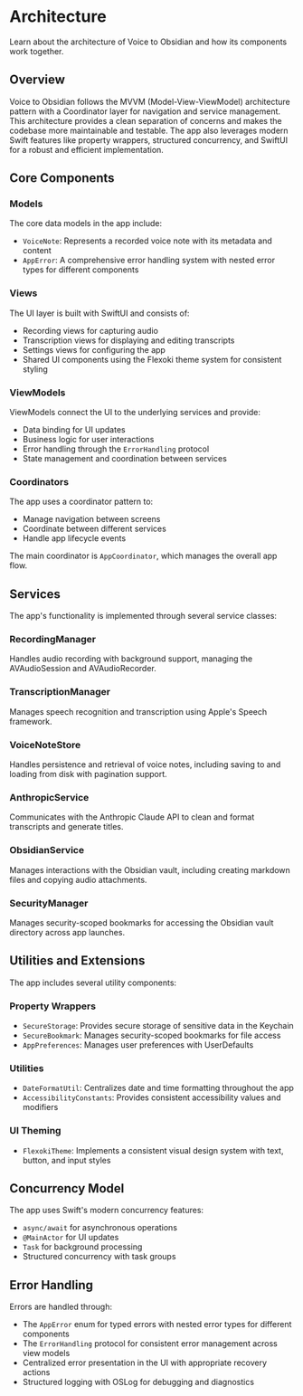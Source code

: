 # Architecture

Learn about the architecture of Voice to Obsidian and how its components work together.

## Overview

Voice to Obsidian follows the MVVM (Model-View-ViewModel) architecture pattern with a Coordinator layer for navigation and service management. This architecture provides a clean separation of concerns and makes the codebase more maintainable and testable. The app also leverages modern Swift features like property wrappers, structured concurrency, and SwiftUI for a robust and efficient implementation.

## Core Components

### Models

The core data models in the app include:

- `VoiceNote`: Represents a recorded voice note with its metadata and content
- `AppError`: A comprehensive error handling system with nested error types for different components

### Views

The UI layer is built with SwiftUI and consists of:

- Recording views for capturing audio
- Transcription views for displaying and editing transcripts
- Settings views for configuring the app
- Shared UI components using the Flexoki theme system for consistent styling

### ViewModels

ViewModels connect the UI to the underlying services and provide:

- Data binding for UI updates
- Business logic for user interactions
- Error handling through the `ErrorHandling` protocol
- State management and coordination between services

### Coordinators

The app uses a coordinator pattern to:

- Manage navigation between screens
- Coordinate between different services
- Handle app lifecycle events

The main coordinator is `AppCoordinator`, which manages the overall app flow.

## Services

The app's functionality is implemented through several service classes:

### RecordingManager

Handles audio recording with background support, managing the AVAudioSession and AVAudioRecorder.

### TranscriptionManager

Manages speech recognition and transcription using Apple's Speech framework.

### VoiceNoteStore

Handles persistence and retrieval of voice notes, including saving to and loading from disk with pagination support.

### AnthropicService

Communicates with the Anthropic Claude API to clean and format transcripts and generate titles.

### ObsidianService

Manages interactions with the Obsidian vault, including creating markdown files and copying audio attachments.

### SecurityManager

Manages security-scoped bookmarks for accessing the Obsidian vault directory across app launches.

## Utilities and Extensions

The app includes several utility components:

### Property Wrappers

- `SecureStorage`: Provides secure storage of sensitive data in the Keychain
- `SecureBookmark`: Manages security-scoped bookmarks for file access
- `AppPreferences`: Manages user preferences with UserDefaults

### Utilities

- `DateFormatUtil`: Centralizes date and time formatting throughout the app
- `AccessibilityConstants`: Provides consistent accessibility values and modifiers

### UI Theming

- `FlexokiTheme`: Implements a consistent visual design system with text, button, and input styles

## Concurrency Model

The app uses Swift's modern concurrency features:

- `async/await` for asynchronous operations
- `@MainActor` for UI updates
- `Task` for background processing
- Structured concurrency with task groups

## Error Handling

Errors are handled through:

- The `AppError` enum for typed errors with nested error types for different components
- The `ErrorHandling` protocol for consistent error management across view models
- Centralized error presentation in the UI with appropriate recovery actions
- Structured logging with OSLog for debugging and diagnostics
